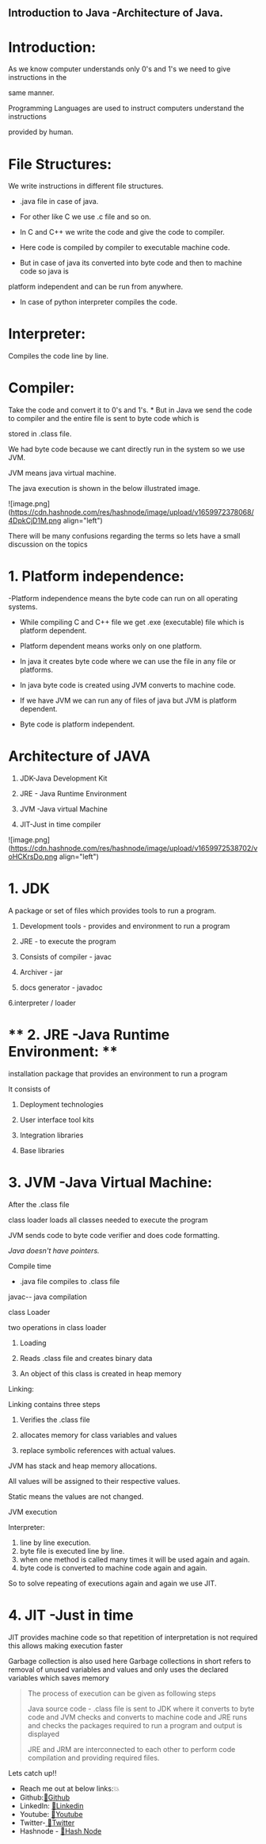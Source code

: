 ## Introduction to Java -Architecture of Java.

# Introduction:

As we know computer understands only 0's and 1's we need to give instructions in the 

same manner. 

Programming Languages are used to instruct computers understand the instructions 

provided by human.

# File Structures:

We write instructions in different file structures.

- .java file in case of java.

- For other like C we use .c file and so on.

- In C and C++ we write the code and give the code to compiler.

- Here code is compiled by compiler to executable machine code.

- But in case of java its converted into byte code and then to machine code so java is 

platform independent and can be run from anywhere.

- In case of python interpreter compiles the code.

# Interpreter:  

Compiles the code line by line.

# Compiler: 

 Take the code and convert it to 0's and 1's.
*
But in Java we send the code to compiler and the entire file is sent to byte code which is 

stored in .class file.

We had byte code because we cant directly run in the system so we use JVM.

JVM means java virtual machine.

The java execution is shown in the below illustrated image. 


![image.png](https://cdn.hashnode.com/res/hashnode/image/upload/v1659972378068/4DpkCjD1M.png align="left")



There will be many confusions regarding the terms so lets have a small discussion on the topics

# 1. Platform independence:

-Platform independence means the byte code can run on all operating systems.

- While compiling C and C++ file we get .exe (executable)  file which is platform dependent.

- Platform dependent means works only on one platform.

- In java it creates byte code where we can use the file in any file or platforms.

- In java byte code is created using JVM converts to machine code.

- If we have JVM we can run any of files of java but JVM is platform dependent.

- Byte code is platform independent.


# **Architecture of JAVA**

1. JDK-Java Development Kit

2. JRE - Java Runtime Environment

3. JVM -Java virtual Machine

4. JIT-Just in time compiler


![image.png](https://cdn.hashnode.com/res/hashnode/image/upload/v1659972538702/voHCKrsDo.png align="left")

# 1.  JDK

A package or set of files which provides tools to run a program.

1.  Development tools - provides and environment to run a program

2.   JRE - to execute the program

3.  Consists of compiler - javac

4. Archiver - jar

5. docs generator - javadoc

6.interpreter / loader


# ** 2. JRE -Java Runtime Environment: **
installation package that provides an environment to run a program

It consists of 

1. Deployment technologies

2. User interface tool kits

3. Integration libraries

4. Base libraries

#  3. JVM -Java Virtual Machine: 

After the .class file 

class loader loads all classes needed to execute the program

JVM sends code to byte code verifier  and does code formatting.


*Java doesn't have pointers.*


Compile time

- .java file compiles to .class file

javac-- java compilation

class Loader

two operations in class loader

1. Loading

 1. Reads .class file and creates binary data

2. An object of this class is created in heap memory

Linking:

Linking contains three steps

1. Verifies the .class file

2. allocates memory for class variables and values

3. replace symbolic references with actual values.

JVM has stack and heap memory allocations.

All values will be assigned to their respective values.

Static means the values are not changed.

JVM execution

Interpreter:

1. line by line execution.
2. byte file is executed line by line.
3. when one method is called many times it will be used again and again.
4. byte code is converted to machine code again and again.

So to solve repeating of executions again and again
we use JIT.

#  4. JIT -Just in time

JIT provides machine code so that repetition of interpretation is not required
this allows making execution faster

Garbage collection is also used here 
Garbage collections in short refers to removal of unused variables and values and only uses the declared variables which saves memory

> The process of execution can be given as following steps
> 
> Java source code - .class file is sent to JDK where it converts to byte code and JVM checks and converts to machine code and JRE runs and checks the packages required to run a program and output is displayed
> 
> 
> JRE  and JRM are interconnected to each other to perform code compilation and providing required files.

Lets catch up!!
- Reach me out at below links:💥
- Github:<a href="https://github.com/lavanyayangala" >🙋Github</a>
- LinkedIn: <a href ="https://www.linkedin.com/in/lavanya-yangala/">👸Linkedin</a>
- Youtube: <a href="https://www.youtube.com/channel/UCq0XOjnIdC1cZyIaW7BZKeQ">💬Youtube</a>
- Twitter-<a href ="https://twitter.com/Lavanya45752554"> 💬Twitter</a>
- Hashnode - <a href ="https://lavanyayangala.hashnode.dev/"> 💬Hash Node</a>





